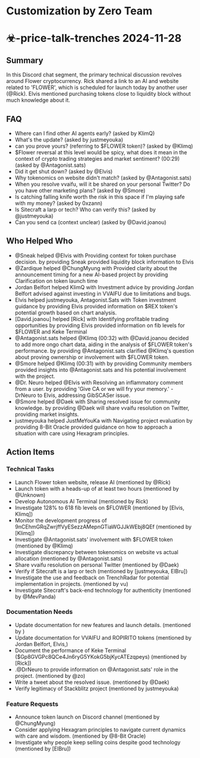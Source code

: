 # Customization by Zero Team

# ☣-price-talk-trenches 2024-11-28

## Summary
In this Discord chat segment, the primary technical discussion revolves around Flower cryptocurrency. Rick shared a link to an AI and website related to 'FLOWER', which is scheduled for launch today by another user (@Rick). Elvis mentioned purchasing tokens close to liquidity block without much knowledge about it.

## FAQ
- Where can I find other AI agents early? (asked by KlimQ)
- What's the update? (asked by justmeyouka)
- can you prove yours? (referring to $FLOWER token)? (asked by @Klimq)
- $Flower reversal at this level would be spicy, what does it mean in the context of crypto trading strategies and market sentiment? (00:29) (asked by @Antagonist.sats)
- Did it get shut down? (asked by @Elvis)
- Why tokenomics on website didn't match? (asked by @Antagonist.sats)
- When you resolve vvaifu, will it be shared on your personal Twitter? Do you have other marketing plans? (asked by @Smore)
- Is catching falling knife worth the risk in this space if I'm playing safe with my money? (asked by 0xzann)
- Is Sitecraft a larp or tech? Who can verify this? (asked by @justmeyouka)
- Can you send ca (context unclear) (asked by @David.joanou)

## Who Helped Who
- @Sneak helped @Elvis with Providing context for token purchase decision. by providing Sneak provided liquidity block information to Elvis
- @Zardique helped @ChungMyung with Provided clarity about the announcement timing for a new AI-based project by providing Clarification on token launch time
- Jordan Belfort helped KlimQ with Investment advice by providing Jordan Belfort advised against investing in VVAIFU due to limitations and bugs.
- Elvis helped justmeyouka, Antagonist.Sats with Token investment guidance by providing Elvis provided information on $REX token's potential growth based on chart analysis.
- [David.joanou] helped [Rick] with Identifying profitable trading opportunities by providing Elvis provided information on fib levels for $FLOWER and Keke Terminal
- @Antagonist.sats helped @Klimq (00:32) with @David.joanou decided to add more ongo chart data, aiding in the analysis of $FLOWER token's performance. by providing @Antagonist.sats clarified @Klimq's question about proving ownership or involvement with $FLOWER token.
- @Smore helped @Klimq (00:31) with  by providing Community members provided insights into @Antagonist.sats and his potential involvement with the project.
- @Dr. Neuro helped @Elvis with Resolving an inflammatory comment from a user. by providing 'Give CA or we will fry your memory.' - DrNeuro to Elvis, addressing GibSCASer issue.
- @Smore helped @Daek with Sharing resolved issue for community knowledge. by providing @Daek will share vvaifu resolution on Twitter, providing market insights.
- justmeyouka helped JustMeYouKa with Navigating project evaluation by providing 8-Bit Oracle provided guidance on how to approach a situation with care using Hexagram principles.

## Action Items

### Technical Tasks
- Launch Flower token website, release AI (mentioned by @Rick)
- Launch token with a heads-up of at least two hours (mentioned by @Unknown)
- Develop Autonomous AI Terminal (mentioned by Rick)
- Investigate 128% to 618 fib levels on $FLOWER (mentioned by [Elvis, Klimq])
- Monitor the development progress of 9nCEhmGRqZwrjffVyESezzAMepnGTiaWGJJkWEbj8QEf (mentioned by [Klimq])
- Investigate @Antagonist.sats' involvement with $FLOWER token (mentioned by @Klimq)
- Investigate discrepancy between tokenomics on website vs actual allocation (mentioned by @Antagonist.sats)
- Share vvaifu resolution on personal Twitter (mentioned by @Daek)
- Verify if Sitecraft is a larp or tech (mentioned by [justmeyouka, ElBru])
- Investigate the use and feedback on TrenchRadar for potential implementation in projects. (mentioned by vu)
- Investigate Sitecraft's back-end technology for authenticity (mentioned by @MevPanda)

### Documentation Needs
- Update documentation for new features and launch details. (mentioned by )
- Update documentation for VVAIFU and ROPIRITO tokens (mentioned by Jordan Belfort, Elvis,)
- Document the performance of Keke Terminal ($Gp8GVGPc8QCe4Jn6ryG5YKokG5bjKycATEzqpeys) (mentioned by [Rick])
- .@DrNeuro to provide information on @Antagonist.sats' role in the project. (mentioned by @zo)
- Write a tweet about the resolved issue. (mentioned by @Daek)
- Verify legitimacy of Stackblitz project (mentioned by justmeyouka)

### Feature Requests
- Announce token launch on Discord channel (mentioned by @ChungMyung)
- Consider applying Hexagram principles to navigate current dynamics with care and wisdom. (mentioned by @8-Bit Oracle)
- Investigate why people keep selling coins despite good technology (mentioned by [ElBru])
